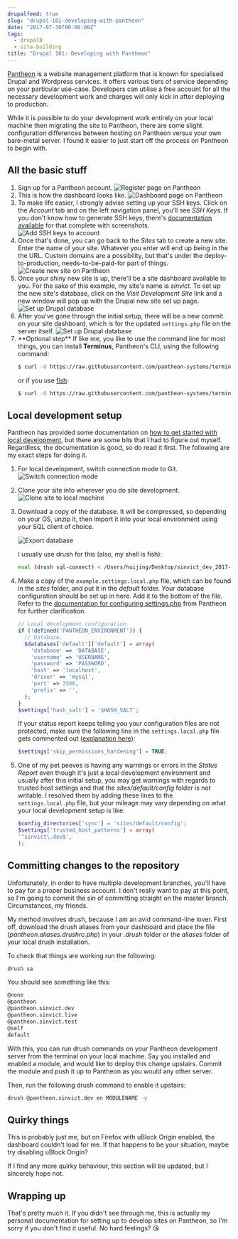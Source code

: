 ```yaml
---
drupalfeed: true
slug: "drupal-101-developing-with-pantheon"
date: "2017-07-30T00:00:00Z"
tags:
  - drupal8
  - site-building
title: "Drupal 101: Developing with Pantheon"
---
```


[Pantheon](https://pantheon.io/) is a website management platform that is known for specialised Drupal and Wordpress services. It offers various tiers of service depending on your particular use-case. Developers can utilise a free account for all the necessary development work and charges will only kick in after deploying to production.

While it is possible to do your development work entirely on your local machine then migrating the site to Pantheon, there are some slight configuration differences between hosting on Pantheon versus your own bare-metal server. I found it easier to just start off the process on Pantheon to begin with.

## All the basic stuff

1. Sign up for a Pantheon account.
   <img
     src="/images/posts/pantheon/register-640.jpg"
     srcset="/images/posts/pantheon/register-480.jpg 480w, /images/posts/pantheon/register-640.jpg 640w, /images/posts/pantheon/register-960.jpg 960w, /images/posts/pantheon/register-1280.jpg 1280w"
     sizes="(max-width: 400px) 100vw, (max-width: 960px) 75vw, 640px"
     alt="Register page on Pantheon"
   />
2. This is how the dashboard looks like.
   <img
     src="/images/posts/pantheon/dashboard-640.jpg"
     srcset="/images/posts/pantheon/dashboard-480.jpg 480w, /images/posts/pantheon/dashboard-640.jpg 640w, /images/posts/pantheon/dashboard-960.jpg 960w, /images/posts/pantheon/dashboard-1280.jpg 1280w"
     sizes="(max-width: 400px) 100vw, (max-width: 960px) 75vw, 640px"
     alt="Dashboard page on Pantheon"
   />
3. To make life easier, I strongly advise setting up your SSH keys. Click on the _Account_ tab and on the left navigation panel, you'll see _SSH Keys_. If you don't know how to generate SSH keys, there's [documentation available](https://pantheon.io/docs/ssh-keys/) for that complete with screenshots.
   <img
     src="/images/posts/pantheon/ssh-640.jpg"
     srcset="/images/posts/pantheon/ssh-480.jpg 480w, /images/posts/pantheon/ssh-640.jpg 640w, /images/posts/pantheon/ssh-960.jpg 960w, /images/posts/pantheon/ssh-1280.jpg 1280w"
     sizes="(max-width: 400px) 100vw, (max-width: 960px) 75vw, 640px"
     alt="Add SSH keys to account"
   />
4. Once that's done, you can go back to the _Sites_ tab to create a new site. Enter the name of your site. Whatever you enter will end up being in the the URL. Custom domains are a possibility, but that's under the deploy-to-production, needs-to-be-paid-for part of things.
   <img
     src="/images/posts/pantheon/create-640.jpg"
     srcset="/images/posts/pantheon/create-480.jpg 480w, /images/posts/pantheon/create-640.jpg 640w, /images/posts/pantheon/create-960.jpg 960w, /images/posts/pantheon/create-1280.jpg 1280w"
     sizes="(max-width: 400px) 100vw, (max-width: 960px) 75vw, 640px"
     alt="Create new site on Pantheon"
   />
5. Once your shiny new site is up, there'll be a site dashboard available to you. For the sake of this example, my site's name is _sinvict_. To set up the new site's database, click on the _Visit Development Site_ link and a new window will pop up with the Drupal new site set up page.
   <img
     src="/images/posts/pantheon/sitedash-640.jpg"
     srcset="/images/posts/pantheon/sitedash-480.jpg 480w, /images/posts/pantheon/sitedash-640.jpg 640w, /images/posts/pantheon/sitedash-960.jpg 960w, /images/posts/pantheon/sitedash-1280.jpg 1280w"
     sizes="(max-width: 400px) 100vw, (max-width: 960px) 75vw, 640px"
     alt="Set up Drupal database"
   />
6. After you've gone through the initial setup, there will be a new commit on your site dashboard, which is for the updated `settings.php` file on the server itself.
   <img
     src="/images/posts/pantheon/dbsetup-640.jpg"
     srcset="/images/posts/pantheon/dbsetup-480.jpg 480w, /images/posts/pantheon/dbsetup-640.jpg 640w, /images/posts/pantheon/dbsetup-960.jpg 960w, /images/posts/pantheon/dbsetup-1280.jpg 1280w"
     sizes="(max-width: 400px) 100vw, (max-width: 960px) 75vw, 640px"
     alt="Set up Drupal database"
   />
7. \*\*Optional step\*\* If like me, you like to use the command line for most things, you can install **Terminus**, Pantheon's CLI, using the following command:
   ```bash
   $ curl -O https://raw.githubusercontent.com/pantheon-systems/terminus-installer/master/builds/installer.phar && php installer.phar install
   ```
   or if you use [fish](https://fishshell.com/):
   ```bash
   $ curl -O https://raw.githubusercontent.com/pantheon-systems/terminus-installer/master/builds/installer.phar; and php installer.phar install
   ```

## Local development setup

Pantheon has provided some documentation on [how to get started with local development](https://pantheon.io/docs/local-development/), but there are some bits that I had to figure out myself. Regardless, the documentation is good, so do read it first. The following are my exact steps for doing it.

1. For local development, switch connection mode to Git.
   <img
     src="/images/posts/pantheon/gitmode-640.jpg"
     srcset="/images/posts/pantheon/gitmode-480.jpg 480w, /images/posts/pantheon/gitmode-640.jpg 640w, /images/posts/pantheon/gitmode-960.jpg 960w, /images/posts/pantheon/gitmode-1280.jpg 1280w"
     sizes="(max-width: 400px) 100vw, (max-width: 960px) 75vw, 640px"
     alt="Switch connection mode"
   />
2. Clone your site into wherever you do site development.
   <img
     src="/images/posts/pantheon/clone-640.jpg"
     srcset="/images/posts/pantheon/clone-480.jpg 480w, /images/posts/pantheon/clone-640.jpg 640w, /images/posts/pantheon/clone-960.jpg 960w, /images/posts/pantheon/clone-1280.jpg 1280w"
     sizes="(max-width: 400px) 100vw, (max-width: 960px) 75vw, 640px"
     alt="Clone site to local machine"
   />
3. Download a copy of the database. It will be compressed, so depending on your OS, unzip it, then import it into your local environment using your SQL client of choice.

   <img
     src="/images/posts/pantheon/exportdb-640.jpg"
     srcset="/images/posts/pantheon/exportdb-480.jpg 480w, /images/posts/pantheon/exportdb-640.jpg 640w, /images/posts/pantheon/exportdb-960.jpg 960w, /images/posts/pantheon/exportdb-1280.jpg 1280w"
     sizes="(max-width: 400px) 100vw, (max-width: 960px) 75vw, 640px"
     alt="Export database"
   />

   I usually use drush for this (also, my shell is fish):

   ```bash
   eval (drush sql-connect) < /Users/huijing/Desktop/sinvict_dev_2017-07-30T04-45-31_UTC_database.sql
   ```

4. Make a copy of the `example.settings.local.php` file, which can be found in the _sites_ folder, and put it in the _default_ folder. Your database configuration should be set up in here. Add it to the bottom of the file. Refer to the [documentation for configuring settings.php](https://pantheon.io/docs/settings-php/) from Pantheon for further clarification.

   ```php
   // Local development configuration.
   if (!defined('PANTHEON_ENVIRONMENT')) {
     // Database.
     $databases['default']['default'] = array(
       'database' => 'DATABASE',
       'username' => 'USERNAME',
       'password' => 'PASSWORD',
       'host' => 'localhost',
       'driver' => 'mysql',
       'port' => 3306,
       'prefix' => '',
     );
   }
   $settings['hash_salt'] = '$HASH_SALT';
   ```

   If your status report keeps telling you your configuration files are not protected, make sure the following line in the `settings.local.php` file gets commented out ([explanation here](https://www.drupal.org/node/2817791)):

   ```php
   $settings['skip_permissions_hardening'] = TRUE;
   ```

5. One of my pet peeves is having any warnings or errors in the _Status Report_ even though it's just a local development environment and usually after this initial setup, you may get warnings with regards to trusted host settings and that the _sites/default/config_ folder is not writable.
   I resolved them by adding these lines to the `settings.local.php` file, but your mileage may vary depending on what your local development setup is like.

   ```php
   $config_directories['sync'] = 'sites/default/config';
   $settings['trusted_host_patterns'] = array(
   '^sinvict\.dev$',
   );
   ```

## Committing changes to the repository

Unfortunately, in order to have multiple development branches, you'll have to pay for a proper business account. I don't really want to pay at this point, so I'm going to commit the sin of committing straight on the master branch. Circumstances, my friends.

My method involves drush, because I am an avid command-line lover. First off, download the drush aliases from your dashboard and place the file (_pantheon.aliases.drushrc.php_) in your _.drush_ folder or the _aliases_ folder of your local drush installation.

To check that things are working run the following:

```bash
drush sa
```

You should see something like this:

```bash
@none
@pantheon
@pantheon.sinvict.dev
@pantheon.sinvict.live
@pantheon.sinvict.test
@self
default
```

With this, you can run drush commands on your Pantheon development server from the terminal on your local machine. Say you installed and enabled a module, and would like to deploy this change upstairs. Commit the module and push it up to Pantheon as you would any other server.

Then, run the following drush command to enable it upstairs:

```bash
drush @pantheon.sinvict.dev en MODULENAME -y
```

## Quirky things

This is probably just me, but on Firefox with uBlock Origin enabled, the dashboard couldn't load for me. If that happens to be your situation, maybe try disabling uBlock Origin?

If I find any more quirky behaviour, this section will be updated, but I sincerely hope not.

## Wrapping up

That's pretty much it. If you didn't see through me, this is actually my personal documentation for setting up to develop sites on Pantheon, so I'm sorry if you don't find it useful. No hard feelings? <span class="emoji" role="img" tabindex="0" aria-label="face blowing a kiss">&#x1F618;</span>
